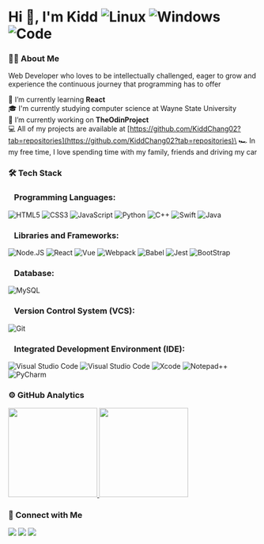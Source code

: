 # Hi 👋, I'm Kidd ![Linux](https://img.shields.io/badge/OS-Linux-FCC624?style=for-the-&logo=linux&logoColor=black) ![Windows](https://img.shields.io/badge/OS-Windows-blue?style=for-the-&logo=windows&logoColor=blue) ![Code](https://img.shields.io/badge/Main%20Language-JavaScript-323330?style=flat&logo=javascript&logoColor=F7DF1E)

### 👨‍💻 About Me
Web Developer who loves to be intellectually challenged, eager to grow and experience the continuous journey that programming has to offer

🔭 I’m currently learning **React**\
🎓 I'm currently studying computer science at Wayne State University\
🌱 I’m currently working on **TheOdinProject**\
💻 All of my projects are available at [https://github.com/KiddChang02?tab=repositories](https://github.com/KiddChang02?tab=repositories)\
🏎️ In my free time, I love spending time with my family, friends and driving my car


### 🛠 Tech Stack
<h3>&nbsp;&nbsp;&nbsp;Programming Languages:</h3>

![HTML5](https://img.shields.io/badge/HTML5-E34F26?style=for-the-badge&logo=html5&logoColor=white)
![CSS3](https://img.shields.io/badge/CSS3-1572B6?style=for-the-badge&logo=css3&logoColor=white)
![JavaScript](https://img.shields.io/badge/JavaScript-323330?style=for-the-badge&logo=javascript&logoColor=F7DF1E)
![Python](https://img.shields.io/badge/Python-14354C?style=for-the-badge&logo=python&logoColor=white)
![C++](https://img.shields.io/badge/C%2B%2B-00599C?style=for-the-badge&logo=c%2B%2B&logoColor=white)
![Swift](https://img.shields.io/badge/Swift-FA7343?style=for-the-badge&logo=swift&logoColor=white)
![Java](https://img.shields.io/badge/Java-ED8B00?style=for-the-badge&logo=openjdk&logoColor=white)

<h3>&nbsp;&nbsp;&nbsp;Libraries and Frameworks:</h3>

![Node.JS](https://img.shields.io/badge/Node.js-43853D?style=for-the-badge&logo=node.js&logoColor=white)
![React](https://img.shields.io/badge/React-20232A?style=for-the-badge&logo=react&logoColor=61DAFB)
![Vue](https://img.shields.io/badge/Vue.js-35495E?style=for-the-badge&logo=vue.js&logoColor=4FC08D)
![Webpack](https://img.shields.io/badge/Webpack-05122A?style=for-the-badge&logo=Webpack&logoColor=white)
![Babel](https://img.shields.io/badge/Babel-gray?style=for-the-badge&logo=Babel&logoColor=yellow)
![Jest](https://img.shields.io/badge/Jest-323330?style=for-the-badge&logo=Jest&logoColor=white)
![BootStrap](https://img.shields.io/badge/Bootstrap-563D7C?style=for-the-badge&logo=bootstrap&logoColor=white)

<h3>&nbsp;&nbsp;&nbsp;Database:</h3>

![MySQL](https://img.shields.io/badge/MySQL-00000F?style=for-the-badge&logo=mysql&logoColor=white)

<h3>&nbsp;&nbsp;&nbsp;Version Control System (VCS):</h3>

![Git](https://img.shields.io/badge/GIT-E44C30?style=for-the-badge&logo=git&logoColor=white)

<h3>&nbsp;&nbsp;&nbsp;Integrated Development Environment (IDE):</h3>

![Visual Studio Code](https://img.shields.io/badge/-Visual%20Studio%20Code-05122A?style=for-the-badge&logo=visual-studio-code&logoColor=007ACC)
![Visual Studio Code](https://img.shields.io/badge/-Visual%20Studio-05122A?style=for-the-badge&logo=visual-studio&logoColor=5D2B90)
![Xcode](https://img.shields.io/badge/Xcode-007ACC?style=for-the-badge&logo=Xcode&logoColor=white)
![Notepad++](https://img.shields.io/badge/Notepad++-90E59A.svg?style=for-the-badge&logo=notepad%2B%2B&logoColor=black)
![PyCharm](https://img.shields.io/badge/PyCharm-000000.svg?&style=for-the-badge&logo=PyCharm&logoColor=white)

### ⚙️ GitHub Analytics
<a href="https://github.com/101kiddchang010">
<img height="180em" src="https://github-readme-stats-eight-theta.vercel.app/api?username=101kiddchang010&show_icons=true&theme=tokyonight&include_all_commits=true&count_private=true"/>
<img height="180em" src="https://github-readme-stats-eight-theta.vercel.app/api/top-langs/?username=101kiddchang010&layout=compact&langs_count=8&theme=tokyonight"/>
</a>

### 🤝 Connect with Me
<p align="left">
<a href="https://101kiddchang010.github.io"><img src="https://img.shields.io/badge/-101kiddchang010.github.io-3423A6?style=flat&logo=Google-Chrome&logoColor=white"/></a>
<a href="https://linkedin.com/in/kidd-chang"><img src="https://img.shields.io/badge/-Kidd Chang-0077B5?style=flat&logo=Linkedin&logoColor=white"/></a>
<a href="https://twitter.com/ChangKiddSE"><img src="https://img.shields.io/twitter/url?label=ChangKiddSE&style=social&url=https%3A%2F%2Ftwitter.com%2FChangKiddSE"/></a>
</p>
